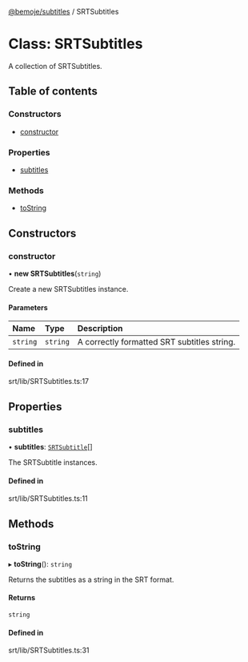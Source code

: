 [@bemoje/subtitles](/docs/md/index.md) / SRTSubtitles

# Class: SRTSubtitles

A collection of SRTSubtitles.

## Table of contents

### Constructors

- [constructor](/docs/md/classes/SRTSubtitles.md#constructor)

### Properties

- [subtitles](/docs/md/classes/SRTSubtitles.md#subtitles)

### Methods

- [toString](/docs/md/classes/SRTSubtitles.md#tostring)

## Constructors

### constructor

• **new SRTSubtitles**(`string`)

Create a new SRTSubtitles instance.

#### Parameters

| Name | Type | Description |
| :------ | :------ | :------ |
| `string` | `string` | A correctly formatted SRT subtitles string. |

#### Defined in

srt/lib/SRTSubtitles.ts:17

## Properties

### subtitles

• **subtitles**: [`SRTSubtitle`](/docs/md/classes/SRTSubtitle.md)[]

The SRTSubtitle instances.

#### Defined in

srt/lib/SRTSubtitles.ts:11

## Methods

### toString

▸ **toString**(): `string`

Returns the subtitles as a string in the SRT format.

#### Returns

`string`

#### Defined in

srt/lib/SRTSubtitles.ts:31
